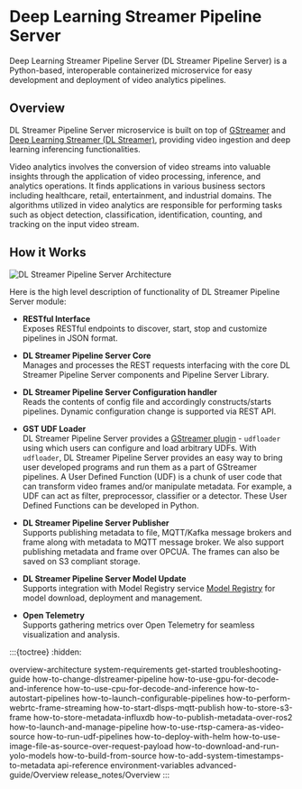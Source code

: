# Deep Learning Streamer Pipeline Server
Deep Learning Streamer Pipeline Server (DL Streamer Pipeline Server) is a Python-based, interoperable containerized microservice for easy development and deployment of video analytics pipelines.

## Overview

DL Streamer Pipeline Server microservice is built on top of [GStreamer](https://gstreamer.freedesktop.org/documentation/) and [Deep Learning Streamer (DL Streamer)](https://dlstreamer.github.io/), providing video ingestion and deep learning inferencing functionalities.

Video analytics involves the conversion of video streams into valuable insights through the application of video processing, inference, and analytics operations. It finds applications in various business sectors including healthcare, retail, entertainment, and industrial domains. The algorithms utilized in video analytics are responsible for performing tasks such as object detection, classification, identification, counting, and tracking on the input video stream.

## How it Works

![DL Streamer Pipeline Server Architecture](./images/dls-pipelineserver-simplified-arch.png)

Here is the high level description of functionality of DL Streamer Pipeline Server module:

   - **RESTful Interface**</br>
      Exposes RESTful endpoints to discover, start, stop and customize pipelines in JSON format.

   - **DL Streamer Pipeline Server Core**</br>
      Manages and processes the REST requests interfacing with the core DL Streamer Pipeline Server components and Pipeline Server Library.

   - **DL Streamer Pipeline Server Configuration handler**</br>
      Reads the contents of config file and accordingly constructs/starts pipelines. Dynamic configuration change is supported via REST API.

   - **GST UDF Loader**</br>
      DL Streamer Pipeline Server provides a [GStreamer plugin](https://gstreamer.freedesktop.org/documentation/plugins_doc.html?gi-language=c) - `udfloader` using which users can configure and load arbitrary UDFs. With `udfloader`, DL Streamer Pipeline Server provides an easy way to bring user developed programs and run them as a part of GStreamer pipelines. A User Defined Function (UDF) is a chunk of user code that can transform video frames and/or manipulate metadata. For example, a UDF can act as filter, preprocessor, classifier or a detector. These User Defined Functions can be developed in Python.

   - **DL Streamer Pipeline Server Publisher**</br>
      Supports publishing metadata to file, MQTT/Kafka message brokers and frame along with metadata to MQTT message broker. We also support publishing metadata and frame over OPCUA. The frames can also be saved on S3 compliant storage.

   - **DL Streamer Pipeline Server Model Update**</br>
      Supports integration with Model Registry service [Model Registry](https://docs.openedgeplatform.intel.com/edge-ai-libraries/model-registry/1.2.0/user-guide/Overview.html) for model download, deployment and management.

   - **Open Telemetry**</br>
      Supports gathering metrics over Open Telemetry for seamless visualization and analysis.

:::{toctree}
:hidden:

overview-architecture
system-requirements
get-started
troubleshooting-guide
how-to-change-dlstreamer-pipeline
how-to-use-gpu-for-decode-and-inference
how-to-use-cpu-for-decode-and-inference
how-to-autostart-pipelines
how-to-launch-configurable-pipelines
how-to-perform-webrtc-frame-streaming
how-to-start-dlsps-mqtt-publish
how-to-store-s3-frame
how-to-store-metadata-influxdb
how-to-publish-metadata-over-ros2
how-to-launch-and-manage-pipeline
how-to-use-rtsp-camera-as-video-source
how-to-run-udf-pipelines
how-to-deploy-with-helm
how-to-use-image-file-as-source-over-request-payload
how-to-download-and-run-yolo-models
how-to-build-from-source
how-to-add-system-timestamps-to-metadata
api-reference
environment-variables
advanced-guide/Overview
release_notes/Overview
:::
